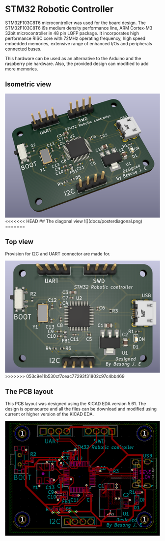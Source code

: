 # STM32 Robotic Controller
STM32F103C8T6 microcontroller was used for the board design. The STM32F103C8T6 i9s medium density performance line, ARM Cortex-M3 32bit microcontroller in 48 pin LQFP package. It incorporates high performance RISC core with 72MHz operating frequency, high speed embedded memories, extensive range of enhanced I/Os and peripherals connected buses.

This hardware can be used as an alternative to the Arduino and the raspberry pie hardware. Also, the provided design can modified to add more memories.
## Isometric view
<img src='docs/posterdiagonal.PNG' width='800'>
<<<<<<< HEAD
 ## The diagonal view
 ![](docs/posterdiagonal.png)
=======

 ## Top view
 Provision for I2C and UART connector are made for.

 <img src='docs/posterimage.PNG' width='800'>
>>>>>>> 053c9e11b530cf7ceac77293f31802c97c4bb469

## The PCB layout
This PCB layout was designed using the KICAD EDA version 5.61. The design is opensource and all the files can be download and modified using current or higher version of the KICAD EDA.

<img src='docs/pcb layout.PNG' width='800'>

